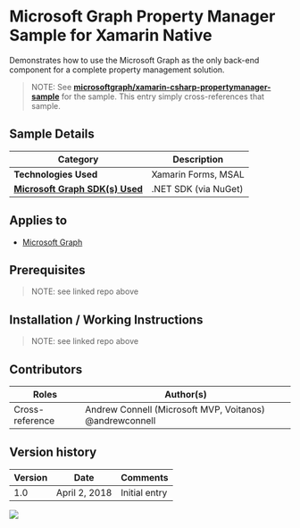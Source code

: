 # Microsoft Graph Property Manager Sample for Xamarin Native

Demonstrates how to use the Microsoft Graph as the only back-end component for a complete property management solution.

> NOTE: See **[microsoftgraph/xamarin-csharp-propertymanager-sample](https://github.com/microsoftgraph/xamarin-csharp-propertymanager-sample)** for the sample. This entry simply cross-references that sample.

## Sample Details

|               Category               |     Description      |
| ------------------------------------ | -------------------- |
| **Technologies Used**                | Xamarin Forms, MSAL  |
| **[Microsoft Graph SDK(s) Used][1]** | .NET SDK (via NuGet) |

## Applies to

* [Microsoft Graph](https://developer.microsoft.com/en-us/graph)

## Prerequisites

> NOTE: see linked repo above

## Installation / Working Instructions

> NOTE: see linked repo above

## Contributors

|      Roles      |                        Author(s)                        |
| --------------- | ------------------------------------------------------- |
| Cross-reference | Andrew Connell (Microsoft MVP, Voitanos) @andrewconnell |

## Version history

| Version |     Date      |   Comments    |
| ------- | ------------- | ------------- |
| 1.0     | April 2, 2018 | Initial entry |

[1]: https://developer.microsoft.com/en-us/graph/code-samples-and-sdks

<img src="https://telemetry.sharepointpnp.com/msgraph-community-samples/samples/xamarin-csharp-propertymanager" />